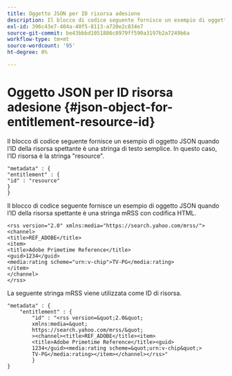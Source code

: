 ```yaml
---
title: Oggetto JSON per ID risorsa adesione
description: Il blocco di codice seguente fornisce un esempio di oggetto JSON quando l’ID della risorsa spettante è una stringa di testo semplice.
exl-id: 396c43e7-404a-40f5-8113-a720e2c834e7
source-git-commit: be43bbbd1051886c8979ff590a3197b2a7249b6a
workflow-type: tm+mt
source-wordcount: '95'
ht-degree: 0%

---
```


# Oggetto JSON per ID risorsa adesione {#json-object-for-entitlement-resource-id}

Il blocco di codice seguente fornisce un esempio di oggetto JSON quando l’ID della risorsa spettante è una stringa di testo semplice. In questo caso, l’ID risorsa è la stringa &quot;resource&quot;.

```
"metadata" : { 
"entitlement" : { 
"id" : "resource" 
} 
}
```

Il blocco di codice seguente fornisce un esempio di oggetto JSON quando l’ID della risorsa spettante è una stringa mRSS con codifica HTML.

```
<rss version="2.0" xmlns:media="https://search.yahoo.com/mrss/"> 
<channel> 
<title>REF_ADOBE</title> 
<item> 
<title>Adobe Primetime Reference</title> 
<guid>1234</guid> 
<media:rating scheme="urn:v-chip">TV-PG</media:rating> 
</item> 
</channel> 
</rss>
```

La seguente stringa mRSS viene utilizzata come ID di risorsa.

```
"metadata" : { 
    "entitlement" : { 
        "id" : "<rss version=&quot;2.0&quot; 
        xmlns:media=&quot; 
        https://search.yahoo.com/mrss/&quot; 
        ><channel><title>REF_ADOBE</title><item> 
        <title>Adobe Primetime Reference</title><guid> 
        1234</guid><media:rating scheme=&quot;urn:v-chip&quot;> 
        TV-PG</media:rating></item></channel></rss>" 
        } 
} 
```
